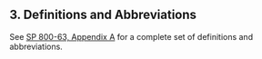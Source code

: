 <div class="breaker"></div>
<a name="definitions"></a>

## 3. Definitions and Abbreviations

See [SP 800-63, Appendix A](sp800-63-3.html#def-and-acr) for a complete set of definitions and abbreviations.
